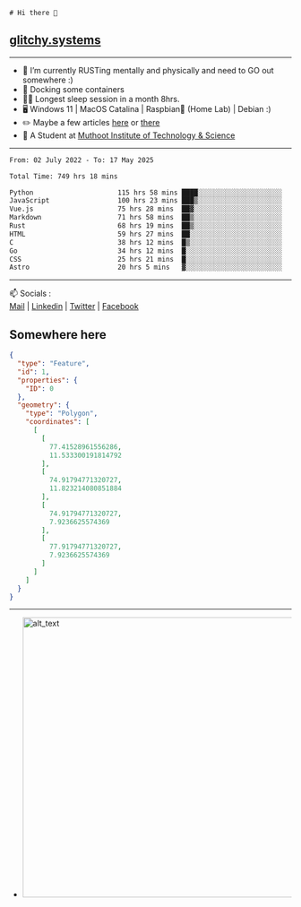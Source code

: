 ```
# Hi there 👋
```
## [glitchy.systems](https://glitchy.systems)
---

- 🌱 I’m currently RUSTing mentally and physically and need to GO out somewhere :)
- 🐋 Docking some containers
- 😶‍🌫️ Longest sleep session in a month 8hrs.
- 🖥️ Windows 11 | MacOS Catalina | Raspbian🥧 (Home Lab) | Debian :)
- ✏️ Maybe a few articles [here](https://medium.com/@advaithnarayanan8) or [there](https://medium.com/@advaithnarayanan8)
- 📑 A Student at [Muthoot Institute of Technology & Science](https://mgmits.ac.in/)



---

<!--START_SECTION:waka-->

```txt
From: 02 July 2022 - To: 17 May 2025

Total Time: 749 hrs 18 mins

Python                     115 hrs 58 mins ████░░░░░░░░░░░░░░░░░░░░░   15.48 %
JavaScript                 100 hrs 23 mins ███▒░░░░░░░░░░░░░░░░░░░░░   13.40 %
Vue.js                     75 hrs 28 mins  ██▓░░░░░░░░░░░░░░░░░░░░░░   10.07 %
Markdown                   71 hrs 58 mins  ██▒░░░░░░░░░░░░░░░░░░░░░░   09.60 %
Rust                       68 hrs 19 mins  ██▒░░░░░░░░░░░░░░░░░░░░░░   09.12 %
HTML                       59 hrs 27 mins  ██░░░░░░░░░░░░░░░░░░░░░░░   07.93 %
C                          38 hrs 12 mins  █▒░░░░░░░░░░░░░░░░░░░░░░░   05.10 %
Go                         34 hrs 12 mins  █░░░░░░░░░░░░░░░░░░░░░░░░   04.57 %
CSS                        25 hrs 21 mins  █░░░░░░░░░░░░░░░░░░░░░░░░   03.38 %
Astro                      20 hrs 5 mins   ▓░░░░░░░░░░░░░░░░░░░░░░░░   02.68 %
```

<!--END_SECTION:waka-->

---

📫 Socials :<br>
[Mail](mailto:advaith@glitchy.systems) | [Linkedin](https://www.linkedin.com/in/advaith-narayanan-a72152214/) | [Twitter](https://twitter.com/advaithnarayan) | [Facebook](https://screenmessage.com/qinq)

## Somewhere here

```geojson
{
  "type": "Feature",
  "id": 1,
  "properties": {
    "ID": 0
  },
  "geometry": {
    "type": "Polygon",
    "coordinates": [
      [
        [
          77.41528961556286,
          11.533300191814792
        ],
        [
          74.91794771320727,
          11.823214080851884
        ],
        [
          74.91794771320727,
          7.9236625574369
        ],
        [
          77.91794771320727,
          7.9236625574369
        ]
      ]
    ]
  }
}
```


--- 
- [<img alt="alt_text" width="500px" src="https://valid.x86.fr/cache/banner/xv24bv-6.png" />](https://valid.x86.fr/xv24bv)


